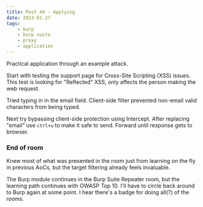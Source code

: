 ```yaml
---
title: Post 49 - Applying
date: 2023-01-27
tags:
    - burp
    - burp suite
    - proxy
    - application
---
```

Practical application through an example attack.

Start with testing the support page for Cross-Site Scripting (XSS) issues. This test is looking for "Reflected" XSS, only affects the person making the web request.

Tried typing in <code><script>alert("Succ3ssful XSS")</script></code> in the email field. Client-side filter prevented non-email valid characters from being typed. 

Next try bypassing client-side protection using Intercept. After replacing "email" use <code>ctrl+u</code> to make it safe to send. Forward until response gets to browser.

### End of room
Knew most of what was presented in the room just from learning on the fly in previous AoCs, but the target filtering already feels invaluable. 

The Burp module continues in the Burp Suite Repeater room, but the learning path continues with OWASP Top 10. I'll have to circle back around to Burp again at some point. I hear there's a badge for doing all(?) of the rooms.